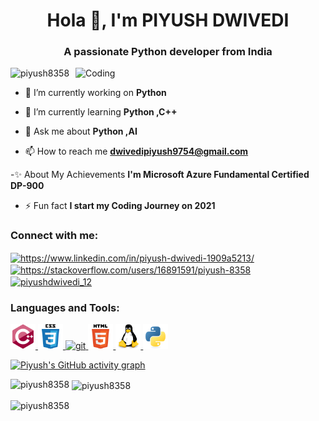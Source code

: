 
<h1 align="center">Hola 👋, I'm PIYUSH DWIVEDI</h1>
<h3 align="center">A passionate Python developer from India</h3>
<img align="right" alt="Coding" width="400" src="https://cdn.dribbble.com/users/1162077/screenshots/3848914/programmer.gif">

<p align="left"> <img src="https://komarev.com/ghpvc/?username=piyush8358&label=Profile%20views&color=0e75b6&style=flat" alt="piyush8358" /> </p>

- 🔭 I’m currently working on **Python**

- 🌱 I’m currently learning **Python ,C++**

- 💬 Ask me about **Python ,AI**

- 📫 How to reach me **dwivedipiyush9754@gmail.com**

-✨  About My Achievements **I'm Microsoft Azure Fundamental Certified DP-900**

- ⚡ Fun fact **I start my Coding Journey on 2021**

<h3 align="left">Connect with me:</h3>
<p align="left">
<a href="https://linkedin.com/in/https://www.linkedin.com/in/piyush-dwivedi-1909a5213/" target="blank"><img align="center" src="https://raw.githubusercontent.com/rahuldkjain/github-profile-readme-generator/master/src/images/icons/Social/linked-in-alt.svg" alt="https://www.linkedin.com/in/piyush-dwivedi-1909a5213/" height="30" width="40" /></a>
<a href="https://stackoverflow.com/users/https://stackoverflow.com/users/16891591/piyush-8358" target="blank"><img align="center" src="https://raw.githubusercontent.com/rahuldkjain/github-profile-readme-generator/master/src/images/icons/Social/stack-overflow.svg" alt="https://stackoverflow.com/users/16891591/piyush-8358" height="30" width="40" /></a>
<a href="https://instagram.com/piyushdwivedi_12" target="blank"><img align="center" src="https://raw.githubusercontent.com/rahuldkjain/github-profile-readme-generator/master/src/images/icons/Social/instagram.svg" alt="piyushdwivedi_12" height="30" width="40" /></a>
</p>

<h3 align="left">Languages and Tools:</h3>
<p align="left"> <a href="https://www.w3schools.com/cpp/" target="_blank" rel="noreferrer"> <img src="https://raw.githubusercontent.com/devicons/devicon/master/icons/cplusplus/cplusplus-original.svg" alt="cplusplus" width="40" height="40"/> </a> <a href="https://www.w3schools.com/css/" target="_blank" rel="noreferrer"> <img src="https://raw.githubusercontent.com/devicons/devicon/master/icons/css3/css3-original-wordmark.svg" alt="css3" width="40" height="40"/> </a> <a href="https://git-scm.com/" target="_blank" rel="noreferrer"> <img src="https://www.vectorlogo.zone/logos/git-scm/git-scm-icon.svg" alt="git" width="40" height="40"/> </a> <a href="https://www.w3.org/html/" target="_blank" rel="noreferrer"> <img src="https://raw.githubusercontent.com/devicons/devicon/master/icons/html5/html5-original-wordmark.svg" alt="html5" width="40" height="40"/> </a> <a href="https://www.linux.org/" target="_blank" rel="noreferrer"> <img src="https://raw.githubusercontent.com/devicons/devicon/master/icons/linux/linux-original.svg" alt="linux" width="40" height="40"/> </a> <a href="https://www.python.org" target="_blank" rel="noreferrer"> <img src="https://raw.githubusercontent.com/devicons/devicon/master/icons/python/python-original.svg" alt="python" width="40" height="40"/> </a> </p>



[![Piyush's GitHub activity graph](https://activity-graph.herokuapp.com/graph?username=piyush8358&&theme=xcode)](https://github.com/piyush8358)
<p><img align="left" src="https://github-readme-stats.vercel.app/api/top-langs?username=piyush8358&show_icons=true&locale=en&layout=compact&theme=tokyonight" alt="piyush8358" /></p>

<p>&nbsp;<img align="center" src="https://github-readme-stats.vercel.app/api?username=piyush8358&show_icons=true&locale=en&theme=tokyonight" alt="piyush8358" /></p>

<p><img align="center" src="https://github-readme-streak-stats.herokuapp.com/?user=piyush8358&&theme=tokyonight" alt="piyush8358" /></p>
